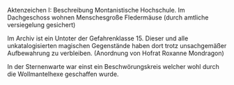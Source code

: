 Aktenzeichen I: Beschreibung
Montanistische Hochschule.
Im Dachgeschoss wohnen Menschesgroße Fledermäuse (durch amtliche versiegelung gesichert)

Im Archiv ist ein Untoter der Gefahrenklasse 15. 
Dieser und alle unkatalogisierten magischen Gegenstände haben dort trotz unsachgemäßer Aufbewahrung zu verbleiben.
(Anordnung von Hofrat Roxanne Mondragon)

In der Sternenwarte war einst ein Beschwörungskreis welcher wohl durch die Wollmantelhexe geschaffen wurde.


